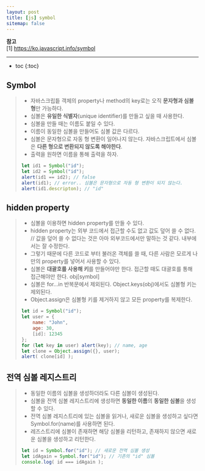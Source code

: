 ```yaml
---
layout: post
title: [js] symbol
sitemap: false
---
```


**참고**  
[1] <https://ko.javascript.info/symbol>    
* * *  

* toc
{:toc}

## Symbol
> * 자바스크립틑 객체의 property나 method의 key로는 오직 **문자형과 심볼형**만 가능하다.
> * 심볼은 **유일한 식별자**(unique identifier)를 만들고 싶을 때 사용한다.
> * 심볼을 만들 때는 이름도 붙일 수 있다.
> * 이름이 동일한 심볼을 만들어도 심볼 값은 다르다.
> * 심볼은 문자형으로 자동 형 변환이 일어나지 않는다. 자바스크립트에서 심볼은 **다른 형으로 변환되지 않도록 해야한다**.
> * 출력을 원하면 이름을 통해 출력을 하자.
> ~~~js
> let id1 = Symbol("id");
> let id2 = Symbol("id");
> alert(id1 == id2); // false
> alert(id1); // error.. 심볼은 문자형으로 자동 형 변환이 되지 않는다.
> alert(id1.descripton); // "id"
> ~~~

## hidden property
> * 심볼을 이용하면 hidden property를 만들 수 있다.
> * hidden property는 외부 코드에서 접근할 수도 없고 값도 덮어 쓸 수 없다. // 값을 덮어 쓸 수 없다는 것은 아마 외부코드에서만 말하는 것 같다. 내부에서는 잘 수정한다.
> * 그렇기 때문에 다른 코드로 부터 불러온 객체를 쓸 때, 다른 사람은 모르게 나만의 property를 넣어서 사용할 수 있다.
> * 심볼은 **대괄호를 사용해 키**를 만들어야만 한다. 접근할 때도 대괄호를 통해 접근해야만 한다. obj[symbol]
> * 심볼은 for...in 반복문에서 제외된다. Object.keys(obj)에서도 심볼형 키는 제외된다.
> * Object.assign은 심볼형 키를 제거하지 않고 모든 property를 복제한다.
> ~~~js
> let id = Symbol("id");
> let user = {
>     name: "John",
>     age: 30,
>     [id]: 12345
> };
> for (let key in user) alert(key); // name, age
> let clone = Object.assign({}, user);
> alert( clone[id] );
> ~~~

## 전역 심볼 레지스트리
> * 동일한 이름의 심볼을 생성하더라도 다른 심볼이 생성된다.
> * 심볼을 전역 심볼 레지스트리에 생성하면 **동일한 이름**의 **동일한 심볼**을 생성할 수 있다.
> * 전역 심볼 레지스트리에 있는 심볼을 읽거나, 새로운 심볼을 생성하고 싶다면 Symbol.for(name)를 사용하면 된다.
> * 레즈스트리에 심볼이 존재하면 해당 심볼을 리턴하고, 존재하지 않으면 새로운 심볼을 생성하고 리턴한다.
> ~~~js
> let id = Symbol.for("id"); // 새로운 전역 심볼 생성
> let idAgain = Symbol.for("id"); // 기존의 "id" 심볼
> console.log( id === idAgain );
> ~~~